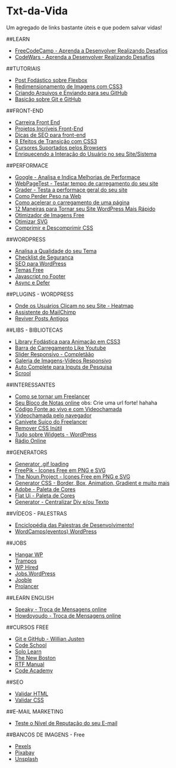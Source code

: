 # Txt-da-Vida
Um agregado de links bastante úteis e que podem salvar vidas!

##LEARN
- <a href="https://www.freecodecamp.com">FreeCodeCamp - Aprenda a Desenvolver Realizando Desafios</a>
- <a href="https://www.codewars.com/">CodeWars - Aprenda a Desenvolver Realizando Desafios</a>


##TUTORIAIS
- <a href="http://desenvolvimentoparaweb.com/css/flexbox/">Post Fodástico sobre Flexbox</a>
- <a href="http://loopinfinito.com.br/2014/05/27/miniaturas-simplificadas-com-css3/" target="_blank">Redimensionamento de Imagens com CSS3</a>
- <a href="http://gabsferreira.com/criando-e-enviando-arquivos-para-seu-repositorio-no-github/">Criando Arquivos e Enviando para seu GitHub</a>
- <a href="http://tableless.com.br/tudo-que-voce-queria-saber-sobre-git-e-github-mas-tinha-vergonha-de-perguntar/">Basicão sobre Git e GitHub</a>


##FRONT-END
- <a href="https://github.com/woliveiras/front-end-career/blob/master/translations/pt-br/README.md" target="_blank">Carreira Front End</a>
- <a href="http://tympanus.net/codrops/">Projetos Incríveis Front-End</a>
- <a href="http://tableless.com.br/dicas-de-seo-para-front-end/" target="_blank">Dicas de SEO para front-end</a>
- <a href="http://wime.com.br/2015/08/21/8-efeitos-de-transicao-em-css3-css3-transitions/" target="_blank">8 Efeitos de Transição com CSS3</a>
- <a href="https://developer.mozilla.org/pt-BR/docs/Web/CSS/cursor" target="_blank">Cursores Suportados pelos Browsers</a>
- <a href="http://blog.caelum.com.br/enriquecendo-seus-sistemas-com-microinteractions/" target="_blank">Enriquecendo a Interação do Usuário no seu Site/Sistema</a>


##PERFORMACE
- <a href="https://developers.google.com/speed/pagespeed/" target="_blank">Google - Analisa e Indica Melhorias de Performace</a>
- <a href="http://www.webpagetest.org/" target="_blank">WebPageTest - Testar tempo de carregamento do seu site</a>
- <a href="https://website.grader.com">Grader - Testa a performace geral do seu site</a>
- <a href="https://browserdiet.com/pt/" target="_blank">Como Perder Peso na Web</a>
- <a href="http://blog.caelum.com.br/performance-web-no-mundo-real-porque-o-site-do-alura-voa/" target="_blank">Como acelerar o carregamento de uma página</a> 
- <a href="https://www.sitepoint.com/12-ways-to-speed-up-your-wordpress-website/" target="_blank">12 Maneiras para Tornar seu Site WordPress Mais Rápido</a> 
- <a href="https://tinypng.com/" target="_blank">Otimizador de Imagens Free</a>
- <a href="https://jakearchibald.github.io/svgomg/" target="_blank">Otimizar SVG</a>
- <a href="http://herramientas-online.com/comprimir-descomprimir-css.html" target="_blank">Comprimir e Descomprimir CSS</a>



##WORDPRESS
- <a href="http://themecheck.org/" target="_blank">Analisa a Qualidade do seu Tema</a>
- <a href="http://wpsecuritychecklist.org/br/items/" target="_blank">Checklist de Segurança</a>
- <a href="https://yoast.com/wordpress-seo/">SEO para WordPress</a>
- <a href="https://justfreethemes.com/">Temas Free</a>
- <a href="http://speedrak.com/blog/how-to-move-javascripts-to-the-footer-in-wordpress/">Javascript no Footer</a>
- <a href="http://matthewhorne.me/defer-async-wordpress-scripts/">Async e Defer</a>



##PLUGINS - WORDPRESS
- <a href="https://wordpress.org/plugins/heatmap-for-wp/" target="_blank">Onde os Usuários Clicam no seu Site - Heatmap</a>
- <a href="https://wordpress.org/plugins/chimpmate/" target="_blank">Assistente do MailChimp</a>
- <a href="https://wordpress.org/plugins/tweet-old-post/" target="_blank">Reviver Posts Antigos</a>


##LIBS - BIBLIOTECAS
- <a href="https://daneden.github.io/animate.css/" target="_blank">Library Fodástica para Animação em CSS3</a>
- <a href="http://ricostacruz.com/nprogress/">Barra de Carregamento Like Youtube</a>
- <a href="http://idangero.us/swiper/">Slider Responsivo - Completãão</a>
- <a href="https://blueimp.github.io/Gallery/">Galeria de Imagens-Vídeos Responsivo</a>
- <a href="http://www.runningcoder.org/jquerytypeahead/demo">Auto Complete para Inputs de Pesquisa</a>
- <a href="https://github.com/cferdinandi/smooth-scroll">Scrool</a>


##INTERESSANTES
- <a href="https://www.quora.com/How-do-I-become-a-freelance-web-developer" tarfet="_blank">Como se tornar um Freelancer</a>
- <a href="http://dontpad.com/" target="_blank">Seu Bloco de Notas online</a> obs: Crie uma url forte! hahaha
- <a href="https://codeshare.io" target="_blank">Código Fonte ao vivo e com Videochamada</a>
- <a href="https://appear.in/" target="_blank">Videochamada pelo navegador</a>
- <a href="http://blog.umbler.com/br/ferramentas-para-freelancers-dicas-para-um-trabalho-mais-eficaz/">Canivete Suíco do Freelancer</a>
- <a href="https://uncss-online.com">Remover CSS Inútil</a>
- <a href="http://felipeelia.com.br/wordpress-tudo-sobre-widgets/">Tudo sobre Widgets - WordPress</a>
- <a href="http://radio.garden/">Rádio Online</a>

##GENERATORS
- <a href="http://loading.io/" target="_blank">Generator .gif loading</a>
- <a href="http://www.freepik.com/">FreePik - Ícones Free em PNG e SVG</a>
- <a href="http://thenounproject.com" target="_blank">The Noun Project - Ícones Free em PNG e SVG</a>
- <a href="http://css3gen.com/" target="_blank">Generator CSS - Border, Box, Animation, Gradient e muito mais</a> 
- <a href="https://color.adobe.com/pt/create/color-wheel/" target="_blank">Adobe - Paleta de Cores</a>
- <a href="https://flatuicolors.com/">Flat Ui - Paleta de Cores</a>
- <a href="http://howtocenterincss.com/" target="_blank">Generator - Centralizar Div e/ou Texto</a>


##VÍDEOS - PALESTRAS
- <a href="http://free-time.github.io/">Enciclopédia das Palestras de Desenvolvimento!</a>
- <a href="http://wordpress.tv">WordCamps(eventos) WordPress</a>

##JOBS
- <a href="https://hangarwp.com/" target="_blank">Hangar WP</a>
- <a href="http://trampos.co/" target="_blank">Trampos</a>
- <a href="http://www.wphired.com/" target="_blank">WP Hired</a>
- <a href="http://jobs.wordpress.net/" target="_blank">Jobs.WordPress</a>
- <a href="https://br.jooble.org">Jooble</a>
- <a href="https://prolancer.com.br">Prolancer</a>

##LEARN ENGLISH
- <a href="https://www.speaky.com" target="_blank">Speaky - Troca de Mensagens online</a>
- <a href="https://howdoyou.do" target="_blank">Howdoyoudo - Troca de Mensagens online</a>


##CURSOS FREE
- <a href="http://willianjusten.teachable.com/p/git-e-github-para-iniciantes">Git e GitHub - Willian Justen</a>
- <a href="https://www.codeschool.com/free">Code School</a>
- <a href="https://www.sololearn.com" target="_blank">Solo Learn</a>
- <a href="https://thenewboston.com/index.php" target="_blank">The New Boston</a>
- <a href="http://www.rtfmanual.io/" target="_blank">RTF Manual</a>
- <a href="https://www.codecademy.com/learn/all" target="_blank">Code Academy</a>


##SEO
- <a href="https://validator.w3.org/" target="_blank">Validar HTML</a>
- <a href="https://jigsaw.w3.org/css-validator/" target="_blank">Validar CSS</a>


##E-MAIL MARKETING
- <a href="https://www.mail-tester.com/" target="_blank">Teste o Nível de Reputação do seu E-mail</a>

##BANCOS DE IMAGENS - Free
- <a href="https://www.pexels.com/">Pexels</a>
- <a href="https://pixabay.com/">Pixabay</a>
- <a href="https://unsplash.com/">Unsplash</a>
